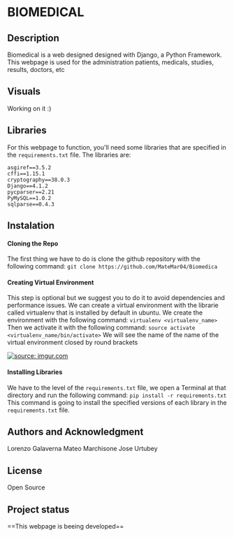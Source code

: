 # BIOMEDICAL

## Description
Biomedical is a web designed designed with Django, a Python Framework. This webpage is used for the administration patients, medicals, studies, results, doctors, etc

## Visuals
Working on it :)

## Libraries
For this webpage to function, you'll need some libraries that are specified in the ```requirements.txt``` file.
The libraries are:
```
asgiref==3.5.2
cffi==1.15.1
cryptography==38.0.3
Django==4.1.2
pycparser==2.21
PyMySQL==1.0.2
sqlparse==0.4.3
```

## Instalation

#### Cloning the Repo
The first thing we have to do is clone the github repository with the following command:
```git clone https://github.com/MateMar04/Biomedica```

#### Creating Virtual Environment
This step is optional but we suggest you to do it to avoid dependencies and performance issues.
We can create a virtual environment with the librarie called virtualenv that is installed by default in ubuntu. We create the environment with the following command:
```virtualenv <virtualenv_name>```
Then we activate it with the following command:
```source activate <virtualenv_name/bin/activate>```
We will see the name of the name of the virtual environment closed by round brackets

<a href="https://imgur.com/mwTw5AU"><img src="https://i.imgur.com/mwTw5AU.png" title="source: imgur.com" /></a>

#### Installing Libraries
We have to the level of the ```requirements.txt``` file, we open a Terminal at that directory and run the following command:
```pip install -r requirements.txt```
This command is going to install the specified  versions of each library in the ```requirements.txt``` file. 

## Authors and Acknowledgment
Lorenzo Galaverna
Mateo Marchisone
Jose Urtubey

## License
Open Source

## Project status
==This webpage is beeing developed==